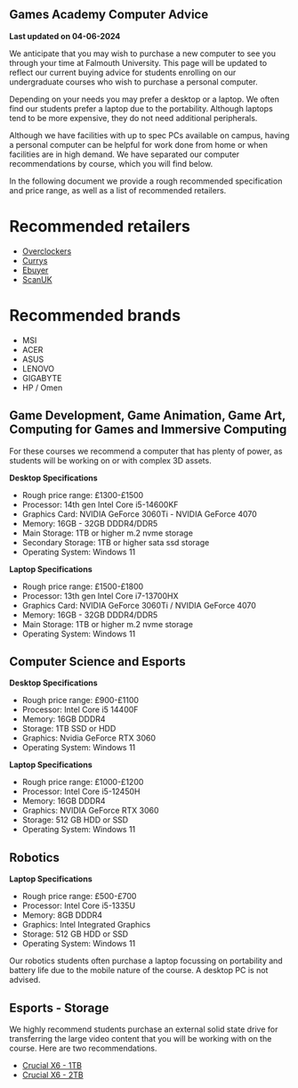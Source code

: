 

## Games Academy Computer Advice ##

**Last updated on 04-06-2024**

We anticipate that you may wish to purchase a new computer to see you through your time at Falmouth University. This page will be updated to reflect our current buying advice for students enrolling on our undergraduate courses who wish to purchase a personal computer. 

Depending on your needs you may prefer a desktop or a laptop. We often find our students prefer a laptop due to the portability. Although laptops tend to be more expensive, they do not need additional peripherals.

Although we have facilities with up to spec PCs available on campus, having a personal computer can be helpful for work done from home or when facilities are in high demand.
We have separated our computer recommendations by course, which you will find below.

In the following document we provide a rough recommended specification and price range, as well as a list of recommended retailers. 

# Recommended retailers #

* [Overclockers](https://www.overclockers.co.uk/)
* [Currys](https://www.currys.co.uk)
* [Ebuyer](https://www.ebuyer.com/)
* [ScanUK](https://www.scan.co.uk)

# Recommended brands #

* MSI
* ACER
* ASUS
* LENOVO
* GIGABYTE
* HP / Omen

## Game Development, Game Animation, Game Art, Computing for Games and Immersive Computing

For these courses we recommend a computer that has plenty of power, as students will be working on or with complex 3D assets.

**Desktop Specifications**
* Rough price range: £1300-£1500
* Processor: 14th gen Intel Core i5-14600KF
* Graphics Card: NVIDIA GeForce 3060Ti - NVIDIA GeForce 4070
* Memory: 16GB - 32GB DDDR4/DDR5
* Main Storage: 1TB or higher m.2 nvme storage
* Secondary Storage: 1TB or higher sata ssd storage
* Operating System: Windows 11

**Laptop Specifications**
* Rough price range: £1500-£1800
* Processor: 13th gen Intel Core i7-13700HX
* Graphics Card: NVIDIA GeForce 3060Ti / NVIDIA GeForce 4070
* Memory: 16GB - 32GB DDDR4/DDR5
* Main Storage: 1TB or higher m.2 nvme storage
* Operating System: Windows 11

## Computer Science and Esports

**Desktop Specifications**

* Rough price range: £900-£1100
* Processor: Intel Core i5 14400F
* Memory: 16GB DDDR4
* Storage: 1TB SSD or HDD
* Graphics: Nvidia GeForce RTX 3060
* Operating System: Windows 11

**Laptop Specifications**

* Rough price range: £1000-£1200
* Processor: Intel Core i5-12450H
* Memory: 16GB DDDR4
* Graphics: NVIDIA GeForce RTX 3060
* Storage: 512 GB HDD or SSD
* Operating System: Windows 11

## Robotics

**Laptop Specifications**

* Rough price range: £500-£700
* Processor: Intel Core i5-1335U
* Memory: 8GB DDDR4
* Graphics: Intel Integrated Graphics
* Storage: 512 GB HDD or SSD
* Operating System: Windows 11

Our robotics students often purchase a laptop focussing on portability and battery life due to the mobile nature of the course. A desktop PC is not advised.

## Esports - Storage

We highly recommend students purchase an external solid state drive for transferring the large video content that you will be working with on the course. Here are two recommendations. 

* [Crucial X6 - 1TB](https://www.amazon.co.uk/Crucial-CT2000X6SSD9-X6-Portable-SSD/dp/B08FSZT2J7/) 
* [Crucial X6 - 2TB](https://www.amazon.co.uk/Crucial-CT2000X6SSD9-X6-Portable-SSD/dp/B08FSNKNSV/)

